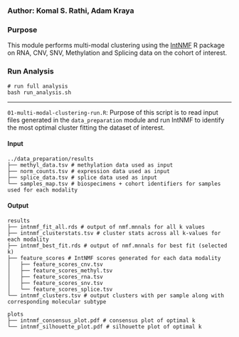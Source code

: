 ### Author: Komal S. Rathi, Adam Kraya

### Purpose

This module performs multi-modal clustering using the [IntNMF](https://cran.r-project.org/web/packages/IntNMF/index.html) R package on RNA, CNV, SNV, Methylation and Splicing data on the cohort of interest. 

### Run Analysis

```
# run full analysis
bash run_analysis.sh
```

***
`01-multi-modal-clustering-run.R`: Purpose of this script is to read input files generated in the `data_preparation` module and run IntNMF to identify the most optimal cluster fitting the dataset of interest.


#### Input

```
../data_preparation/results
├── methyl_data.tsv # methylation data used as input
├── norm_counts.tsv # expression data used as input
├── splice_data.tsv # splice data used as input
└── samples_map.tsv # biospecimens + cohort identifiers for samples used for each modality 
```

#### Output

```
results
├── intnmf_fit_all.rds # output of nmf.mnnals for all k values
├── intnmf_clusterstats.tsv # cluster stats across all k-values for each modality
├── intnmf_best_fit.rds # output of nmf.mnnals for best fit (selected k)
├── feature_scores # IntNMF scores generated for each data modality
│   ├── feature_scores_cnv.tsv
│   ├── feature_scores_methyl.tsv
│   ├── feature_scores_rna.tsv
│   ├── feature_scores_snv.tsv
│   └── feature_scores_splice.tsv
└── intnmf_clusters.tsv # output clusters with per sample along with corresponding molecular subtype

plots
├── intnmf_consensus_plot.pdf # consensus plot of optimal k
└── intnmf_silhouette_plot.pdf # silhouette plot of optimal k
```
